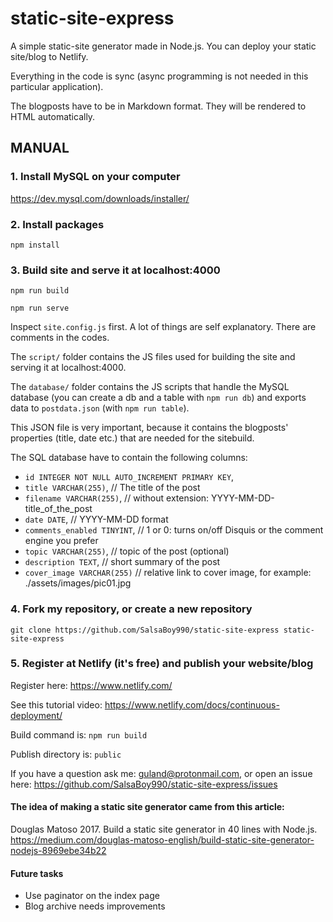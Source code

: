 # static-site-express
A simple static-site generator made in Node.js. You can deploy your static site/blog to Netlify.

Everything in the code is sync (async programming is not needed in this particular application).

The blogposts have to be in Markdown format. They will be rendered to HTML automatically.


## MANUAL

### 1. Install MySQL on your computer
https://dev.mysql.com/downloads/installer/


### 2. Install packages
`npm install`


### 3. Build site and serve it at localhost:4000

`npm run build`

`npm run serve`

Inspect `site.config.js` first. A lot of things are self explanatory. There are comments in the codes.

The `script/` folder contains the JS files used for building the site and serving it at localhost:4000.

The `database/` folder contains the JS scripts that handle the MySQL database (you can create a db and a table with `npm run db`) and exports data to `postdata.json` (with `npm run table`).

This JSON file is very important, because it contains the blogposts' properties (title, date etc.) that are needed for the sitebuild.

The SQL database have to contain the following columns:

* `id INTEGER NOT NULL AUTO_INCREMENT PRIMARY KEY`,
* `title VARCHAR(255)`, // The title of the post
* `filename VARCHAR(255)`, // without extension: YYYY-MM-DD-title_of_the_post
* `date DATE`, // YYYY-MM-DD format
* `comments_enabled TINYINT`, // 1 or 0: turns on/off Disquis or the comment engine you prefer
* `topic VARCHAR(255)`, // topic of the post (optional)
* `description TEXT`, // short summary of the post
* `cover_image VARCHAR(255)`  // relative link to cover image, for example: ./assets/images/pic01.jpg


### 4. Fork my repository, or create a new repository

`git clone https://github.com/SalsaBoy990/static-site-express static-site-express`


### 5. Register at Netlify (it's free) and publish your website/blog

Register here: https://www.netlify.com/

See this tutorial video: https://www.netlify.com/docs/continuous-deployment/

Build command is: `npm run build`

Publish directory is: `public`

If you have a question ask me: guland@protonmail.com, or open an issue here: https://github.com/SalsaBoy990/static-site-express/issues


#### The idea of making a static site generator came from this article:

Douglas Matoso 2017. Build a static site generator in 40 lines with Node.js. 
https://medium.com/douglas-matoso-english/build-static-site-generator-nodejs-8969ebe34b22


#### Future tasks

* Use paginator on the index page
* Blog archive needs improvements

